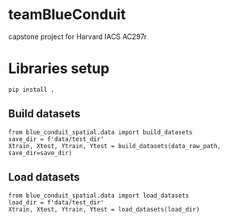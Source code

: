 # teamBlueConduit
capstone project for Harvard IACS AC297r

# Libraries setup

```pip install .```

## Build datasets

```
from blue_conduit_spatial.data import build_datasets
save_dir = f'data/test_dir'  
Xtrain, Xtest, Ytrain, Ytest = build_datasets(data_raw_path, save_dir=save_dir)
```
## Load datasets

```
from blue_conduit_spatial.data import load_datasets
load_dir = f'data/test_dir'  
Xtrain, Xtest, Ytrain, Ytest = load_datasets(load_dir)
```
